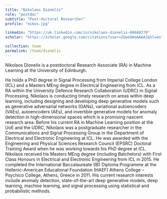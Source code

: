 ```yaml
---
title: "Nikolaos Dionelis"
role: "postdoc"
subtitle: "Post-doctoral Researcher"
profile: "nikos.jpg"

linkedin: "https://uk.linkedin.com/in/nikolaos-dionelis-60688279"
scholar: "https://scholar.google.com/citations?user=2UweGHoAAAAJ&hl=en"

collection: team
permalink: /team/dionelis
---
```

Nikolaos Dionelis is a postdoctoral Research Associate (RA) in Machine Learning
at the University of Edinburgh.


He holds a PhD degree in Signal Processing from Imperial College London (ICL)
and a Masters MEng degree in Electrical Engineering from ICL. As a RA within the
University Defence Research Collaboration (UDRC) in Signal Processing, Nikolaos
is conducting timely research on areas within deep learning, including designing
and developing deep generative models such as generative adversarial networks
(GANs), variational autoencoders (VAEs), autoencoders (AEs), and invertible
generative models for anomaly detection in high-dimensional spaces which is a
promising nascent research area. Before his current RA in Machine Learning
position at the UoE and the UDRC, Nikolaos was a postgraduate researcher in the
Communications and Signal Processing Group in the Department of Electrical and
Electronic Engineering at ICL. He was awarded with the Engineering and Physical
Sciences Research Council (EPSRC) Doctoral Training Award when he was working
towards his PhD degree at ICL. Nikolaos received his Masters MEng degree
(including Batchelors) with First Class Honours in Electrical and Electronic
Engineering from ICL in 2015. He completed the International Baccalaureate (IB)
Diploma Programme at the Hellenic-American Educational Foundation (HAEF) Athens
College – Psychico College, Athens, Greece in 2011. His current research
interests include anomaly detection, state-of-the-art deep generative models,
deep learning, machine learning, and signal processing using statistical and
probabilistic methods.